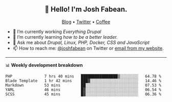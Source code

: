 <h2 align="center">👋 Hello! I'm Josh Fabean.</h2>
<p align="center">
  <a href="https://joshfabean.com">Blog</a> •
  <a href="https://twitter.com/fabean">Twitter</a> •
  <a href="https://www.buymeacoffee.com/LSxne6Yr4">Coffee</a>
</p>

- 🔭 I’m currently working *Everything Drupal*
- 🌱 I’m currently learning *how to be a better leader.*
- 💬 Ask me about *Drupal, Linux, PHP, Docker, CSS and JavaScript*
- 📫 How to reach me: [@joshfabean](https://twitter.com/joshfabean) on Twitter or [email from my website](https://joshfabean.com).

-------

📊 **Weekly development breakdown**
<!--START_SECTION:waka-->
```text
PHP              7 hrs 40 mins   ████████████████▒░░░░░░░░   64.78 % 
Blade Template   1 hr 42 mins    ███▓░░░░░░░░░░░░░░░░░░░░░   14.46 % 
Markdown         53 mins         ██░░░░░░░░░░░░░░░░░░░░░░░   07.53 % 
YAML             46 mins         █▓░░░░░░░░░░░░░░░░░░░░░░░   06.54 % 
SCSS             45 mins         █▓░░░░░░░░░░░░░░░░░░░░░░░   06.36 % 
```
<!--END_SECTION:waka-->

<!--
**fabean/fabean** is a ✨ _special_ ✨ repository because its `README.md` (this file) appears on your GitHub profile.

Here are some ideas to get you started:

- 🔭 I’m currently working on ...
- 🌱 I’m currently learning ...
- 👯 I’m looking to collaborate on ...
- 🤔 I’m looking for help with ...
- 💬 Ask me about ...
- 📫 How to reach me: ...
- 😄 Pronouns: ...
- ⚡ Fun fact: ...
-->
